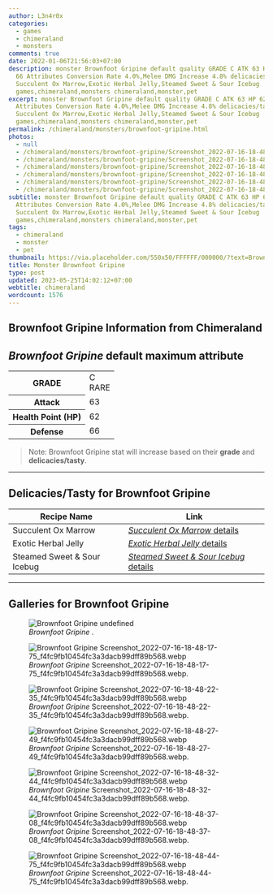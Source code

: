 ```yaml
---
author: L3n4r0x
categories:
  - games
  - chimeraland
  - monsters
comments: true
date: 2022-01-06T21:56:03+07:00
description: monster Brownfoot Gripine default quality GRADE C ATK 63 HP 62 DEF
  66 Attributes Conversion Rate 4.0%,Melee DMG Increase 4.8% delicacies/tasty
  Succulent Ox Marrow,Exotic Herbal Jelly,Steamed Sweet & Sour Icebug
  games,chimeraland,monsters chimeraland,monster,pet
excerpt: monster Brownfoot Gripine default quality GRADE C ATK 63 HP 62 DEF 66
  Attributes Conversion Rate 4.0%,Melee DMG Increase 4.8% delicacies/tasty
  Succulent Ox Marrow,Exotic Herbal Jelly,Steamed Sweet & Sour Icebug
  games,chimeraland,monsters chimeraland,monster,pet
permalink: /chimeraland/monsters/brownfoot-gripine.html
photos:
  - null
  - /chimeraland/monsters/brownfoot-gripine/Screenshot_2022-07-16-18-48-17-75_f4fc9fb10454fc3a3dacb99dff89b568.webp
  - /chimeraland/monsters/brownfoot-gripine/Screenshot_2022-07-16-18-48-22-35_f4fc9fb10454fc3a3dacb99dff89b568.webp
  - /chimeraland/monsters/brownfoot-gripine/Screenshot_2022-07-16-18-48-27-49_f4fc9fb10454fc3a3dacb99dff89b568.webp
  - /chimeraland/monsters/brownfoot-gripine/Screenshot_2022-07-16-18-48-32-44_f4fc9fb10454fc3a3dacb99dff89b568.webp
  - /chimeraland/monsters/brownfoot-gripine/Screenshot_2022-07-16-18-48-37-08_f4fc9fb10454fc3a3dacb99dff89b568.webp
  - /chimeraland/monsters/brownfoot-gripine/Screenshot_2022-07-16-18-48-44-75_f4fc9fb10454fc3a3dacb99dff89b568.webp
subtitle: monster Brownfoot Gripine default quality GRADE C ATK 63 HP 62 DEF 66
  Attributes Conversion Rate 4.0%,Melee DMG Increase 4.8% delicacies/tasty
  Succulent Ox Marrow,Exotic Herbal Jelly,Steamed Sweet & Sour Icebug
  games,chimeraland,monsters chimeraland,monster,pet
tags:
  - chimeraland
  - monster
  - pet
thumbnail: https://via.placeholder.com/550x50/FFFFFF/000000/?text=Brownfoot Gripine
title: Monster Brownfoot Gripine
type: post
updated: 2023-05-25T14:02:12+07:00
webtitle: chimeraland
wordcount: 1576
---
```


<link
  rel="stylesheet"
  href="https://rawcdn.githack.com/dimaslanjaka/Web-Manajemen/870a349/css/bootstrap-5-3-0-alpha3-wrapper.css"
/>
<section id="bootstrap-wrapper">
  <div data-bs-theme="dark">
    <h2>Brownfoot Gripine Information from Chimeraland</h2>
    <h2 id="attribute"><i>Brownfoot Gripine</i> default maximum attribute</h2>
    <div class="row">
      <div class="col mb-2">
        <div class="card">
          <div class="card-body">
            <table>
              <tr>
                <th>GRADE</th>
                <td>C <br /><span class="text-primary">RARE</span></td>
              </tr>
              <tr>
                <th>Attack</th>
                <td>63</td>
              </tr>
              <tr>
                <th>Health Point (HP)</th>
                <td>62</td>
              </tr>
              <tr>
                <th>Defense</th>
                <td>66</td>
              </tr>
            </table>
          </div>
        </div>
      </div>
    </div>
    <blockquote class="bd-callout bd-callout-warning">
      Note: Brownfoot Gripine stat will increase based on their <b>grade</b> and
      <b>delicacies/tasty</b>.
    </blockquote>
    <hr />
    <h2 id="delicacies">Delicacies/Tasty for Brownfoot Gripine</h2>
    <div class="card">
      <div class="card-body">
        <div class="table-responsive">
          <table class="table table-striped">
            <thead>
              <tr>
                <th>Recipe Name</th>
                <th>Link</th>
              </tr>
            </thead>
            <tbody>
              <tr>
                <td>Succulent Ox Marrow</td>
                <td>
                  <a
                    href="#"
                    class="text-primary"
                    title="Click here to view recipe Succulent Ox Marrow details"
                    ><i>Succulent Ox Marrow</i> details</a
                  >
                </td>
              </tr>
              <tr>
                <td>Exotic Herbal Jelly</td>
                <td>
                  <a
                    href="https://www.webmanajemen.com/chimeraland/recipes/exotic-herbal-jelly.html"
                    class="text-primary"
                    title="Click here to view recipe Exotic Herbal Jelly details"
                    ><i>Exotic Herbal Jelly</i> details</a
                  >
                </td>
              </tr>
              <tr>
                <td>Steamed Sweet &amp; Sour Icebug</td>
                <td>
                  <a
                    href="https://www.webmanajemen.com/chimeraland/recipes/steamed-sweet-and-sour-icebug.html"
                    class="text-primary"
                    title="Click here to view recipe Steamed Sweet &amp; Sour Icebug details"
                    ><i>Steamed Sweet &amp; Sour Icebug</i> details</a
                  >
                </td>
              </tr>
            </tbody>
          </table>
        </div>
      </div>
    </div>
    <hr />
    <div id="gallery">
      <h2>Galleries for Brownfoot Gripine</h2>
      <div class="row">
        <div class="col-lg-6 col-12">
          <figure>
            <img
              src="https://www.webmanajemen.com/undefined"
              alt="Brownfoot Gripine undefined"
            />
            <figcaption style="word-wrap: break-word">
              <i>Brownfoot Gripine</i> .
            </figcaption>
          </figure>
        </div>
        <div class="col-lg-6 col-12">
          <figure>
            <img
              src="https://www.webmanajemen.com/chimeraland/monsters/brownfoot-gripine/Screenshot_2022-07-16-18-48-17-75_f4fc9fb10454fc3a3dacb99dff89b568.webp"
              alt="Brownfoot Gripine Screenshot_2022-07-16-18-48-17-75_f4fc9fb10454fc3a3dacb99dff89b568.webp"
            />
            <figcaption style="word-wrap: break-word">
              <i>Brownfoot Gripine</i>
              Screenshot_2022-07-16-18-48-17-75_f4fc9fb10454fc3a3dacb99dff89b568.webp.
            </figcaption>
          </figure>
        </div>
        <div class="col-lg-6 col-12">
          <figure>
            <img
              src="https://www.webmanajemen.com/chimeraland/monsters/brownfoot-gripine/Screenshot_2022-07-16-18-48-22-35_f4fc9fb10454fc3a3dacb99dff89b568.webp"
              alt="Brownfoot Gripine Screenshot_2022-07-16-18-48-22-35_f4fc9fb10454fc3a3dacb99dff89b568.webp"
            />
            <figcaption style="word-wrap: break-word">
              <i>Brownfoot Gripine</i>
              Screenshot_2022-07-16-18-48-22-35_f4fc9fb10454fc3a3dacb99dff89b568.webp.
            </figcaption>
          </figure>
        </div>
        <div class="col-lg-6 col-12">
          <figure>
            <img
              src="https://www.webmanajemen.com/chimeraland/monsters/brownfoot-gripine/Screenshot_2022-07-16-18-48-27-49_f4fc9fb10454fc3a3dacb99dff89b568.webp"
              alt="Brownfoot Gripine Screenshot_2022-07-16-18-48-27-49_f4fc9fb10454fc3a3dacb99dff89b568.webp"
            />
            <figcaption style="word-wrap: break-word">
              <i>Brownfoot Gripine</i>
              Screenshot_2022-07-16-18-48-27-49_f4fc9fb10454fc3a3dacb99dff89b568.webp.
            </figcaption>
          </figure>
        </div>
        <div class="col-lg-6 col-12">
          <figure>
            <img
              src="https://www.webmanajemen.com/chimeraland/monsters/brownfoot-gripine/Screenshot_2022-07-16-18-48-32-44_f4fc9fb10454fc3a3dacb99dff89b568.webp"
              alt="Brownfoot Gripine Screenshot_2022-07-16-18-48-32-44_f4fc9fb10454fc3a3dacb99dff89b568.webp"
            />
            <figcaption style="word-wrap: break-word">
              <i>Brownfoot Gripine</i>
              Screenshot_2022-07-16-18-48-32-44_f4fc9fb10454fc3a3dacb99dff89b568.webp.
            </figcaption>
          </figure>
        </div>
        <div class="col-lg-6 col-12">
          <figure>
            <img
              src="https://www.webmanajemen.com/chimeraland/monsters/brownfoot-gripine/Screenshot_2022-07-16-18-48-37-08_f4fc9fb10454fc3a3dacb99dff89b568.webp"
              alt="Brownfoot Gripine Screenshot_2022-07-16-18-48-37-08_f4fc9fb10454fc3a3dacb99dff89b568.webp"
            />
            <figcaption style="word-wrap: break-word">
              <i>Brownfoot Gripine</i>
              Screenshot_2022-07-16-18-48-37-08_f4fc9fb10454fc3a3dacb99dff89b568.webp.
            </figcaption>
          </figure>
        </div>
        <div class="col-lg-6 col-12">
          <figure>
            <img
              src="https://www.webmanajemen.com/chimeraland/monsters/brownfoot-gripine/Screenshot_2022-07-16-18-48-44-75_f4fc9fb10454fc3a3dacb99dff89b568.webp"
              alt="Brownfoot Gripine Screenshot_2022-07-16-18-48-44-75_f4fc9fb10454fc3a3dacb99dff89b568.webp"
            />
            <figcaption style="word-wrap: break-word">
              <i>Brownfoot Gripine</i>
              Screenshot_2022-07-16-18-48-44-75_f4fc9fb10454fc3a3dacb99dff89b568.webp.
            </figcaption>
          </figure>
        </div>
      </div>
    </div>
  </div>
</section>